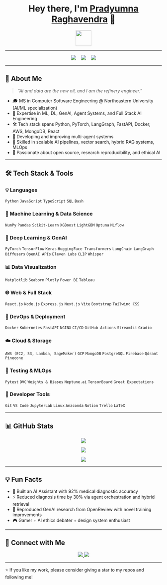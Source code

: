 <!-- Title & Animated Wave -->
<h1 align="center">
  Hey there, I'm <a href="https://github.com/PradyumnaRaghavendra" target="_blank">Pradyumna Raghavendra</a> 👋
</h1>

<p align="center">
  <img src="https://media.giphy.com/media/hvRJCLFzcasrR4ia7z/giphy.gif" width="50" />
</p>

---

<p align="center">
  
  <img src="https://img.shields.io/badge/Machine%20Learning-%F0%9F%A4%96-orange" />
  &nbsp;&nbsp;
  <img src="https://img.shields.io/badge/Deep%20Learning-%F0%9F%92%BB-red" />
  &nbsp;&nbsp;
  <img src="https://img.shields.io/badge/Generative%20AI-%F0%9F%A4%97-blue" />
</p>

---

## 🚀 About Me

> _“AI and data are the new oil, and I am the refinery engineer.”_  

- 🎓 MS in Computer Software Engineering @ Northeastern University (AI/ML specialization)  
- 🧠 Expertise in ML, DL, GenAI, Agent Systems, and Full Stack AI Engineering
- 🛠️ Tech stack spans Python, PyTorch, LangGraph, FastAPI, Docker, AWS, MongoDB, React
- 🔬 Developing and improving multi-agent systems  
- 💼 Skilled in scalable AI pipelines, vector search, hybrid RAG systems, MLOps    
- 🌱 Passionate about open source, research reproducibility, and ethical AI  

---

## 🛠️ Tech Stack & Tools

### 💡 Languages  
`Python` `JavaScript` `TypeScript` `SQL` `Bash`

### 🧠 Machine Learning & Data Science  
`NumPy` `Pandas` `Scikit-Learn` `XGBoost` `LightGBM` `Optuna` `MLflow`

### 🤖 Deep Learning & GenAI  
`PyTorch` `TensorFlow` `Keras` `HuggingFace Transformers` `LangChain` `LangGraph` `Diffusers` `OpenAI APIs` `Eleven Labs` `CLIP` `Whisper`

### 📊 Data Visualization  
`Matplotlib` `Seaborn` `Plotly` `Power BI` `Tableau`

### 🌐 Web & Full Stack  
`React.js` `Node.js` `Express.js` `Next.js` `Vite` `Bootstrap` `Tailwind CSS`

### 🔧 DevOps & Deployment  
`Docker` `Kubernetes` `FastAPI` `NGINX` `CI/CD` `GitHub Actions` `Streamlit` `Gradio`

### ☁️ Cloud & Storage  
`AWS (EC2, S3, Lambda, SageMaker)` `GCP` `MongoDB` `PostgreSQL` `Firebase` `Qdrant` `Pinecone`

### 🧪 Testing & MLOps  
`Pytest` `DVC` `Weights & Biases` `Neptune.ai` `TensorBoard` `Great Expectations`

### 🧰 Developer Tools  
`Git` `VS Code` `JupyterLab` `Linux` `Anaconda` `Notion` `Trello` `LaTeX`

---

## 📊 GitHub Stats

<p align="center">
  <img src="https://github-readme-stats.vercel.app/api?username=PradyumnaRaghavendra&show_icons=true&count_private=true&theme=tokyonight" />
</p>

<p align="center">
  <img src="https://github-readme-streak-stats.herokuapp.com/?user=PradyumnaRaghavendra&theme=tokyonight" />
</p>

<p align="center">
  <img src="https://github-readme-stats.vercel.app/api/top-langs/?username=PradyumnaRaghavendra&layout=compact&theme=tokyonight" />
</p>

---

## 💡 Fun Facts

- 🤖 Built an AI Assistant with 92% medical diagnostic accuracy  
- ⚡ Reduced diagnosis time by 30% via agent orchestration and hybrid retrieval  
- 🧬 Reproduced GenAI research from OpenReview with novel training improvements  
- 🎮 Gamer + AI ethics debater + design system enthusiast  

---

## 📢 Connect with Me

<p align="center">
  <a href="https://linkedin.com/in/pradyumna-raghavendra">
    <img src="https://img.shields.io/badge/LinkedIn-0077B5?style=for-the-badge&logo=linkedin&logoColor=white" />
  </a>
  <a href="mailto:your.email@example.com">
    <img src="https://img.shields.io/badge/Outlook-0078D4?style=for-the-badge&logo=microsoft-outlook&logoColor=white" />
  </a>
</p>

---

⭐️ If you like my work, please consider giving a star to my repos and following me!
